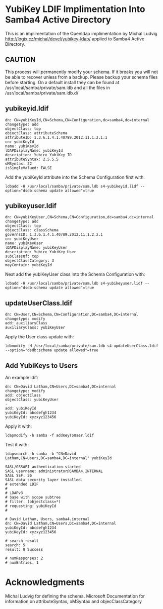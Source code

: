 YubiKey LDIF Implimentation Into Samba4 Active Directory
=======================================================

This is an implimentation of the Openldap implimentation by Michal Ludvig <http://logix.cz/michal/devel/yubikey-ldap/> applied to Samba4 Active Directory.

CAUTION
-------
This process will permanently modify your schema.  If it breaks you will not be able to recover unless from a backup.  Please backup your schema files before starting.  On a default install they can be found at /usr/local/samba/private/sam.ldb and all the files in /usr/local/samba/private/sam.ldb.d/

yubikeyid.ldif
--------------
    dn: CN=yubiKeyId,CN=Schema,CN=Configuration,dc=samba4,dc=internal
    changetype: add
    objectClass: top
    objectClass: attributeSchema
    attributeID: 1.3.6.1.4.1.40789.2012.11.1.2.1.1
    cn: yubiKeyId
    name: yubiKeyId
    lDAPDisplayName: yubiKeyId
    description: Yubico YubiKey ID
    attributeSyntax: 2.5.5.5
    oMSyntax: 22
    isSingleValued: FALSE

Add the yubiKeyId attribute into the Schema Configuration first with:

    ldbadd -H /usr/local/samba/private/sam.ldb s4-yubikeyid.lidf --option="dsdb:schema update allowed"=true

yubikeyuser.ldif
----------------
    dn: CN=yubiKeyUser,CN=Schema,CN=Configuration,dc=samba4,dc=internal
    changetype: add
    objectClass: top
    objectClass: classSchema
    governsID: 1.3.6.1.4.1.40789.2012.11.1.2.2.1
    cn: yubiKeyUser
    name: yubiKeyUser
    lDAPDisplayName: yubiKeyUser
    description: Yubico YubiKey User
    subClassOf: top
    objectClassCategory: 3
    mayContain: yubiKeyId

Next add the yubiKeyUser class into the Schema Configuration with:

    ldbadd -H /usr/local/samba/private/sam.ldb s4-yubikeyuser.lidf --option="dsdb:schema update allowed"=true

updateUserClass.ldif
--------------------
    dn: CN=User,CN=Schema,CN=Configuration,DC=samba4,DC=internal
    changetype: modify
    add: auxiliaryClass
    auxiliaryClass: yubiKeyUser

Apply the User class update with:

    ldbmodify -H /usr/local/samba/private/sam.ldb s4-updateUserClass.ldif --option="dsdb:schema update allowed"=true

Add YubiKeys to Users
---------------------
An example ldif:

    dn: CN=David Latham,CN=Users,DC=samba4,DC=internal
    changetype: modify
    add: objectClass
    objectClass: yubiKeyUser
    -
    add: yubiKeyId
    yubiKeyId: abcdefgh1234
    yubiKeyId: xyzxyz123456

Apply it with:

    ldapmodify -h samba -f addKeyToUser.ldif

Test it with:

    ldapsearch -h samba -b "CN=David Latham,CN=Users,DC=samba4,DC=internal" yubiKeyId

    SASL/GSSAPI authentication started
    SASL username: administrator@SAMBA4.INTERNAL
    SASL SSF: 56
    SASL data security layer installed.
    # extended LDIF
    #
    # LDAPv3
    # base with scope subtree
    # filter: (objectclass=*)
    # requesting: yubiKeyId
    #

    # David Latham, Users, samba4.internal
    dn: CN=David Latham,CN=Users,DC=samba4,DC=internal
    yubiKeyId: abcdefgh1234
    yubiKeyId: xyzxyz123456

    # search result
    search: 5
    result: 0 Success

    # numResponses: 2
    # numEntries: 1

Acknowledgments
===============
Michal Ludvig for defining the schema.
Microsoft Documentation for information on attributeSyntax, oMSyntax and objecClassCategory
